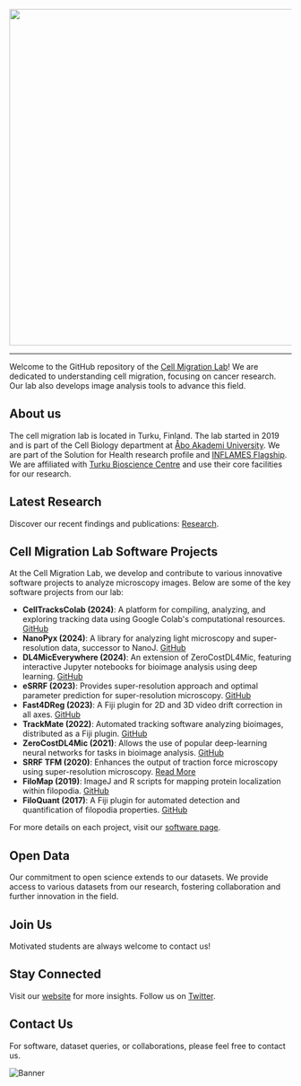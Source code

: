 <p align="center">
  <img src="https://github.com/CellMigrationLab/.github/blob/main/images/LabLogo.png" width="600" height="auto"/>
</p>

------------

Welcome to the GitHub repository of the [Cell Migration Lab](https://cellmig.org/)! We are dedicated to understanding cell migration, focusing on cancer research. Our lab also develops image analysis tools to advance this field.

## About us
The cell migration lab is located in Turku, Finland. The lab started in 2019 and is part of the Cell Biology department at [Åbo Akademi University](https://www.abo.fi/en/). We are part of the Solution for Health research profile and [INFLAMES Flagship](https://inflames.utu.fi/). We are affiliated with [Turku Bioscience Centre](https://bioscience.fi/) and use their core facilities for our research.

## Latest Research
Discover our recent findings and publications: [Research](https://cellmig.org/featured-research/).


## Cell Migration Lab Software Projects

At the Cell Migration Lab, we develop and contribute to various innovative software projects to analyze microscopy images. Below are some of the key software projects from our lab:

- **CellTracksColab (2024)**: A platform for compiling, analyzing, and exploring tracking data using Google Colab's computational resources. [GitHub](https://github.com/guijacquemet/CellTracksColab)
- **NanoPyx (2024)**: A library for analyzing light microscopy and super-resolution data, successor to NanoJ. [GitHub](https://github.com/HenriquesLab/NanoPyx)
- **DL4MicEverywhere (2024)**: An extension of ZeroCostDL4Mic, featuring interactive Jupyter notebooks for bioimage analysis using deep learning. [GitHub](https://github.com/HenriquesLab/DL4MicEverywhere)
- **eSRRF (2023)**: Provides super-resolution approach and optimal parameter prediction for super-resolution microscopy. [GitHub](https://github.com/HenriquesLab/NanoJ-eSRRF)
- **Fast4DReg (2023)**: A Fiji plugin for 2D and 3D video drift correction in all axes. [GitHub](https://github.com/guijacquemet/Fast4DReg)
- **TrackMate (2022)**: Automated tracking software analyzing bioimages, distributed as a Fiji plugin. [GitHub](https://github.com/trackmate-sc/TrackMate)
- **ZeroCostDL4Mic (2021)**: Allows the use of popular deep-learning neural networks for tasks in bioimage analysis. [GitHub](https://github.com/HenriquesLab/ZeroCostDL4Mic)
- **SRRF TFM (2020)**: Enhances the output of traction force microscopy using super-resolution microscopy. [Read More](https://pubs.acs.org/doi/abs/10.1021/acsnano.9b07628)
- **FiloMap (2019)**: ImageJ and R scripts for mapping protein localization within filopodia. [GitHub](https://github.com/guijacquemet/FiloMAP)
- **FiloQuant (2017)**: A Fiji plugin for automated detection and quantification of filopodia properties. [GitHub](https://github.com/guijacquemet/FiloQuant)

For more details on each project, visit our [software page](https://cellmig.org/software/).


## Open Data
Our commitment to open science extends to our datasets. We provide access to various datasets from our research, fostering collaboration and further innovation in the field.

## Join Us
Motivated students are always welcome to contact us!

## Stay Connected
Visit our [website](https://cellmig.org/) for more insights. Follow us on [Twitter](https://twitter.com/guijacquemet).

## Contact Us
For software, dataset queries, or collaborations, please feel free to contact us.

![Banner](https://github.com/CellMigrationLab/.github/blob/main/images/banner.png)

